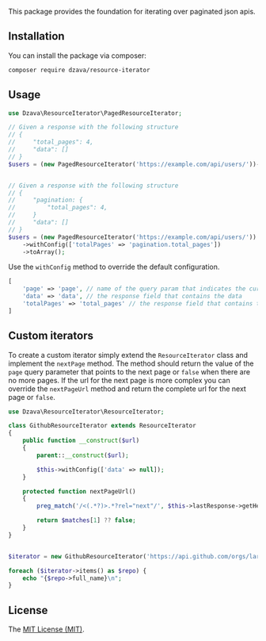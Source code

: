 This package provides the foundation for iterating over paginated json apis.

## Installation

You can install the package via composer:

```bash
composer require dzava/resource-iterator
```

## Usage

```php
use Dzava\ResourceIterator\PagedResourceIterator;

// Given a response with the following structure
// {
//     "total_pages": 4,
//     "data": []
// }
$users = (new PagedResourceIterator('https://example.com/api/users/'))->toArray();


// Given a response with the following structure
// {
//     "pagination: {
//         "total_pages": 4,
//     }
//     "data": []
// }
$users = (new PagedResourceIterator('https://example.com/api/users/'))
    ->withConfig(['totalPages' => 'pagination.total_pages'])
    ->toArray();
```

Use the `withConfig` method to override the default configuration.

```php
[
    'page' => 'page', // name of the query param that indicates the current page
    'data' => 'data', // the response field that contains the data
    'totalPages' => 'total_pages' // the response field that contains the total number of pages
]
```


## Custom iterators
To create a custom iterator simply extend the `ResourceIterator` class and implement the `nextPage` method.
The method should return the value of the `page` query parameter that points to the next page or `false` when there are no more pages.
If the url for the next page is more complex you can override the `nextPageUrl` method and return the complete url for the next page or `false`.

```php
use Dzava\ResourceIterator\ResourceIterator;

class GithubResourceIterator extends ResourceIterator
{
    public function __construct($url)
    {
        parent::__construct($url);

        $this->withConfig(['data' => null]);
    }

    protected function nextPageUrl()
    {
        preg_match('/<(.*?)>.*?rel="next"/', $this->lastResponse->getHeader('Link')[0], $matches);

        return $matches[1] ?? false;
    }
}


$iterator = new GithubResourceIterator('https://api.github.com/orgs/laravel/repos');

foreach ($iterator->items() as $repo) {
    echo "{$repo->full_name}\n";
}
```

## License

The [MIT License (MIT)](LICENSE.md).

